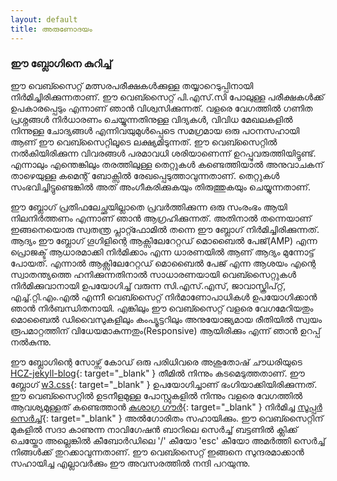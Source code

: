 ```yaml
---
layout: default
title: അരുണോദയം
---
```


### ഈ ബ്ലോഗിനെ കുറിച്ച്

ഈ വെബ്സൈറ്റ് മത്സരപരീക്ഷകൾക്കുള്ള തയ്യാറെടുപ്പിനായി നിർമിച്ചിരിക്കുന്നതാണ്. ഈ വെബ്സൈറ്റ് പി.എസ്.സി പോലുള്ള പരീക്ഷകൾക്ക് ഉപകാരപ്പെടും എന്നാണ് ഞാൻ വിശ്വസിക്കുന്നത്. വളരെ വേഗത്തിൽ ഗണിത പ്രശ്നങ്ങൾ നിർധാരണം ചെയ്യുന്നതിനുള്ള വിദ്യകൾ, വിവിധ മേഖലകളിൽ നിന്നുള്ള ചോദ്യങ്ങൾ എന്നിവയുമുൾപ്പെടെ സമഗ്രമായ ഒരു പഠനസഹായി ആണ് ഈ വെബ്സൈറ്റിലൂടെ ലക്ഷ്യമിടുന്നത്. ഈ വെബ്സൈറ്റിൽ നൽകിയിരിക്കുന്ന വിവരങ്ങൾ പരമാവധി ശരിയാണെന്ന് ഉറപ്പുവരുത്തിയിട്ടുണ്ട്. എന്നാലും എന്തെങ്കിലും തരത്തിലുള്ള തെറ്റുകൾ കണ്ടെത്തിയാൽ അനുവാചകന് താഴെയുള്ള കമെന്റ് ബോക്സിൽ രേഖപ്പെടുത്താവുന്നതാണ്. തെറ്റുകൾ സംഭവിച്ചിട്ടുണ്ടെങ്കിൽ അത് അംഗീകരിക്കുകയും തിരുത്തുകയും ചെയ്യുന്നതാണ്.

ഈ ബ്ലോഗ് പ്രതിഫലേച്ഛയില്ലാതെ പ്രവർത്തിക്കുന്ന ഒരു സംരംഭം ആയി നിലനിർത്തണം എന്നാണ് ഞാൻ ആഗ്രഹിക്കുന്നത്. അതിനാൽ തന്നെയാണ് ഇങ്ങനെയൊരു സ്വതന്ത്ര പ്ലാറ്റ്ഫോമിൽ തന്നെ ഈ ബ്ലോഗ് നിർമിച്ചിരിക്കുന്നത്. ആദ്യം ഈ ബ്ലോഗ് ഗൂഗിളിന്റെ ആക്സിലേറേറ്റഡ് മൊബൈൽ പേജ്(AMP) എന്ന പ്രൊജക്ട് ആധാരമാക്കി നിർമിക്കാം എന്ന ധാരണയിൽ ആണ് ആദ്യം മുന്നോട്ട് പോയത്. എന്നാൽ ആക്സിലേറേറ്റഡ് മൊബൈൽ പേജ് എന്ന ആശയം എന്റെ സ്വാതന്ത്യത്തെ ഹനിക്കുന്നതിനാൽ സാധാരണയായി വെബ്സൈറ്റുകൾ നിർമിക്കുവാനായി ഉപയോഗിച്ച് വരുന്ന സി.എസ്.എസ്, ജാവാസ്ക്രിപ്റ്റ്, എച്ച്.റ്റി.എം.എൽ എന്നീ വെബ്സൈറ്റ് നിർമാണോപാധികൾ ഉപയോഗിക്കാൻ ഞാൻ നിർബന്ധിതനായി. എങ്കിലും ഈ വെബ്സൈറ്റ് വളരെ വേഗമേറിയതും മൊബൈൽ ഡിവൈസുകളിലും കംപ്യൂട്ടറിലും അനുയോജ്യമായ രീതിയിൽ സ്വയം രൂപമാറ്റത്തിന് വിധേയമാകുന്നതും(Responsive) ആയിരിക്കും എന്ന് ഞാൻ ഉറപ്പ് നൽകുന്നു.

ഈ ബ്ലോഗിന്റെ സോഴ്സ് കോഡ് ഒരു പരിധിവരെ അശുതോഷ് ചൗധരിയുടെ [HCZ-jekyll-blog](https://github.com/codeasashu/hcz-jekyll-blog){: target="_blank" } തീമിൽ നിന്നും കടമെടുത്തതാണ്. ഈ ബ്ലോഗ് [w3.css](https://www.w3schools.com/w3css/){: target="_blank" } ഉപയോഗിച്ചാണ് ഭംഗിയാക്കിയിരിക്കുന്നത്. ഈ വെബ്സൈറ്റിൽ ഉടനീളമുള്ള പോസ്റ്റുകളിൽ നിന്നും വളരെ വേഗത്തിൽ ആവശ്യമുള്ളത് കണ്ടെത്താൻ [കുശാഗ്ര ഗൗർ](https://kushagragour.in){: target="_blank" } നിർമിച്ച [സൂപ്പർ സെർച്ച്](https://github.com/chinchang/super-search){: target="_blank" } അൽഗോരിതം സഹായിക്കും. ഈ വെബ്സൈറ്റിന് മുകളിൽ സദാ കാണുന്ന നാവിഗേഷൻ ബാറിലെ സെർച്ച് ബട്ടണിൽ ക്ലിക്ക് ചെയ്തോ അല്ലെങ്കിൽ കീബോർഡിലെ '/' കീയോ 'esc' കീയോ അമർത്തി സെർച്ച് നിങ്ങൾക്ക് തുറക്കാവുന്നതാണ്. ഈ വെബ്സൈറ്റ് ഇങ്ങനെ സുന്ദരമാക്കാൻ സഹായിച്ച എല്ലാവർക്കും ഈ അവസരത്തിൽ നന്ദി പറയുന്നു.
